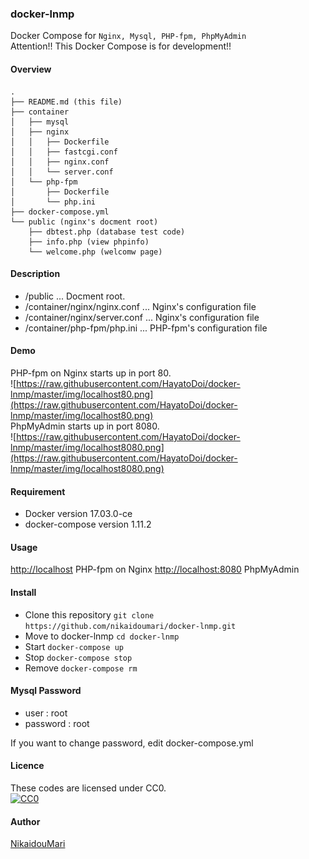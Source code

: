 ### docker-lnmp
Docker Compose for ```Nginx, Mysql, PHP-fpm, PhpMyAdmin```  
Attention!! This Docker Compose is for development!!  

#### Overview
```
.
├── README.md (this file)
├── container
│   ├── mysql
│   ├── nginx
│   │   ├── Dockerfile
│   │   ├── fastcgi.conf
│   │   ├── nginx.conf
│   │   └── server.conf
│   └── php-fpm
│       ├── Dockerfile
│       └── php.ini
├── docker-compose.yml
└── public (nginx's docment root)
    ├── dbtest.php (database test code)
    ├── info.php (view phpinfo)
    └── welcome.php (welcomw page)
```

#### Description
- /public ... Docment root.
- /container/nginx/nginx.conf ... Nginx's configuration file
- /container/nginx/server.conf ... Nginx's configuration file
- /container/php-fpm/php.ini ... PHP-fpm's configuration file

#### Demo
PHP-fpm on Nginx starts up in port 80.  
![https://raw.githubusercontent.com/HayatoDoi/docker-lnmp/master/img/localhost80.png](https://raw.githubusercontent.com/HayatoDoi/docker-lnmp/master/img/localhost80.png)  
PhpMyAdmin starts up in port 8080.  
![https://raw.githubusercontent.com/HayatoDoi/docker-lnmp/master/img/localhost8080.png](https://raw.githubusercontent.com/HayatoDoi/docker-lnmp/master/img/localhost8080.png)  

#### Requirement
- Docker version 17.03.0-ce
- docker-compose version 1.11.2

#### Usage
[http://localhost](http://localhost) PHP-fpm on Nginx
[http://localhost:8080](http://localhost:8080) PhpMyAdmin

#### Install
- Clone this repository
`git clone https://github.com/nikaidoumari/docker-lnmp.git`
- Move to docker-lnmp
`cd docker-lnmp`
- Start
`docker-compose up`
- Stop
`docker-compose stop`
- Remove
`docker-compose rm`

#### Mysql Password
- user : root
- password : root

If you want to change password, edit docker-compose.yml  

#### Licence
These codes are licensed under CC0.  
[![CC0](http://i.creativecommons.org/p/zero/1.0/88x31.png "CC0")](http://creativecommons.org/publicdomain/zero/1.0/deed.ja)  

#### Author
[NikaidouMari](https://github.com/nikaidoumari)  
